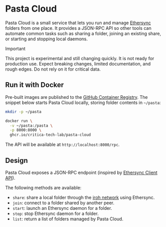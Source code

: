 # Pasta Cloud

Pasta Cloud is a small service that lets you run and manage [Ethersync](https://ethersync.github.io/) folders from one place. It provides a JSON-RPC API so other tools can automate common tasks such as sharing a folder, joining an existing share, or starting and stopping local daemons.

> [!IMPORTANT]
> This project is experimental and still changing quickly. It is not ready for production use. Expect breaking changes, limited documentation, and rough edges. Do not rely on it for critical data.

## Run it with Docker

Pre-built images are published to the [GitHub Container Registry](https://ghcr.io/critica-tech-lab/pasta-cloud). The snippet below starts Pasta Cloud locally, storing folder contents in `~/pasta`:

```bash
mkdir -p ~/pasta

docker run \
  -v ~/pasta:/pasta \
  -p 8000:8000 \
  ghcr.io/critica-tech-lab/pasta-cloud
```

The API will be available at `http://localhost:8000/rpc`.

## Design

Pasta Cloud exposes a JSON-RPC endpoint (inspired by [Ethersync Client API](https://ethersync.github.io/ethersync/editor-plugin-dev-guide.html)).

The following methods are available:

- `share`: share a local folder through the [iroh network](https://www.iroh.computer/) using Ethersync.
- `join`: connect to a folder shared by another peer.
- `start`: launch an Ethersync daemon for a folder.
- `stop`: stop Ethersync daemon for a folder.
- `list`: return a list of folders managed by Pasta Cloud.
